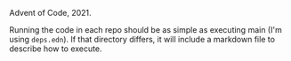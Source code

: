 Advent of Code, 2021.

Running the code in each repo should be as simple as executing main
(I'm using `deps.edn`). If that directory differs, it will include a
markdown file to describe how to execute.
